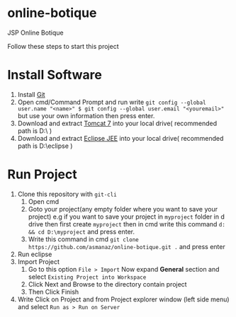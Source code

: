 # online-botique
JSP Online Botique

Follow these steps to start this project

# Install Software 
1. Install [Git](https://www.atlassian.com/git/tutorials/install-git#install-git-on-windows "Git")
2. Open cmd/Command Prompt and run write `git config --global user.name "<name>" $ git config --global user.email "<youremail>"` but use your own information then press enter.
3. Download and extract [Tomcat 7](http://www-us.apache.org/dist/tomcat/tomcat-7/v7.0.75/bin/apache-tomcat-7.0.75.zip) into your local drive( recommended path is D:\ )
4. Download and extract [Eclipse JEE](http://www.eclipse.org/downloads/download.php?file=/technology/epp/downloads/release/kepler/R/eclipse-jee-kepler-R-win32-x86_64.zip
) into your local drive( recommended path is D:\eclipse )

# Run Project
1. Clone this repository with `git-cli`
	1. Open cmd
	2. Goto your project(any empty folder where you want to save your project) e.g if you want to save your project in `myproject` folder in d drive then first create `myproject` then in cmd write this command `d: && cd D:\myproject` and press enter.
	3. Write this command in cmd `git clone https://github.com/asmanaz/online-botique.git .` and press enter
2. Run eclipse
3. Import Project
	1. Go to this option `File > Import` Now expand **General** section and select `Existing Project into Workspace ` 
	2. Click Next and Browse to the directory contain project
	3. Then Click Finish
4. Write Click on Project and from Project explorer window (left side menu) and select `Run as > Run on Server`



